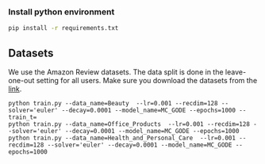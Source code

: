 ### Install python environment
```bash
pip install -r requirements.txt  
```

## Datasets
We use the Amazon Review datasets. The data split is done in the leave-one-out setting for all users. Make sure you download the datasets from the [link](https://jmcauley.ucsd.edu/data/amazon/).


```
python train.py --data_name=Beauty  --lr=0.001 --recdim=128 --solver='euler' --decay=0.0001 --model_name=MC_GODE --epochs=1000 --train_t=
python train.py --data_name=Office_Products  --lr=0.001 --recdim=128 --solver='euler' --decay=0.0001 --model_name=MC_GODE --epochs=1000
python train.py --data_name=Health_and_Personal_Care  --lr=0.001 --recdim=128 --solver='euler' --decay=0.0001 --model_name=MC_GODE --epochs=1000
```
